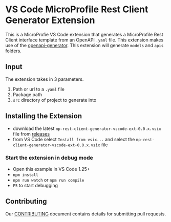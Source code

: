# VS Code MicroProfile Rest Client Generator Extension
This is a MicroProfie VS Code extension that generates a MicroProfile Rest Client interface template from an OpenAPI `.yaml` file.  This extension makes use of the [openapi-generator](https://github.com/OpenAPITools/openapi-generator).  This extension will generate `models` and `apis` folders.

## Input
The extension takes in 3 parameters. 
1. Path or url to a `.yaml` file
2. Package path 
3. `src` directory of project to generate into

## Installing the Extension
- download the latest `mp-rest-client-generator-vscode-ext-0.0.x.vsix` file from [releases](https://github.com/dev-tools-for-enterprise-java/mp-rest-client-generator-vscode-ext/releases)
- from VS Code select `Install from vsix...` and select the `mp-rest-client-generator-vscode-ext-0.0.x.vsix` file

### Start the extension in debug mode
- Open this example in VS Code 1.25+
- `npm install`
- `npm run watch` or `npm run compile`
- `F5` to start debugging

## Contributing
Our [CONTRIBUTING](CONTRIBUTING.md) document contains details for submitting pull requests.